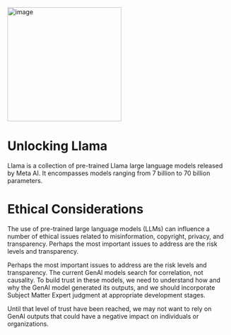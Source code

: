 <img width="258" alt="image" src="https://github.com/oubbatimo/bridgeai_LLMs/assets/92709052/82b3e818-d545-46e5-8eb8-b328bf73b65f">

# Unlocking Llama
Llama is a collection of pre-trained Llama large language models released by Meta AI.  It encompasses models ranging from 7 billion to 70 billion parameters.

# Ethical Considerations
The use of pre-trained large language models (LLMs) can influence a number of ethical issues related to misinformation, copyright, privacy, and transparency.
Perhaps the most important issues to address are the risk levels and transparency.

Perhaps the most important issues to address are the risk levels and transparency. The current GenAI models search for correlation, not causality. To build trust in these models, we need to understand how and why the GenAI model generated
its outputs, and we should incorporate Subject Matter Expert judgment at appropriate development stages.

Until that level of trust have been reached, we may not want to rely on GenAI outputs that could have a negative impact on individuals or organizations.

